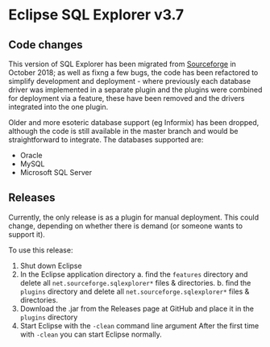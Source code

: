 

# Eclipse SQL Explorer v3.7

## Code changes

This version of SQL Explorer has been migrated from [Sourceforge](https://sourceforge.net/projects/eclipsesql/) in 
October 2018; as well as fixng a few bugs, the code has been refactored to simplify development and deployment - 
where previously each database driver was implemented in a separate plugin and the plugins were combined for 
deployment via a feature, these have been removed and the drivers integrated into the one plugin.  

Older and more esoteric database support (eg Informix) has been dropped, although the code is still available in the 
master branch and would be straightforward to integrate.  The databases supported are:

* Oracle
* MySQL
* Microsoft SQL Server

## Releases
Currently, the only release is as a plugin for manual deployment.  This could change, depending on
whether there is demand (or someone wants to support it). 

To use this release:
1. Shut down Eclipse
2. In the Eclipse application directory 
a. find the `features` directory and delete all `net.sourceforge.sqlexplorer*` files & directories.
b. find the `plugins` directory and delete all `net.sourceforge.sqlexplorer*` files & directories.
3. Download the .jar from the Releases page at GitHub and place it in the `plugins` directory
4. Start Eclipse with the `-clean` command line argument
After the first time with `-clean` you can start Eclipse normally.

